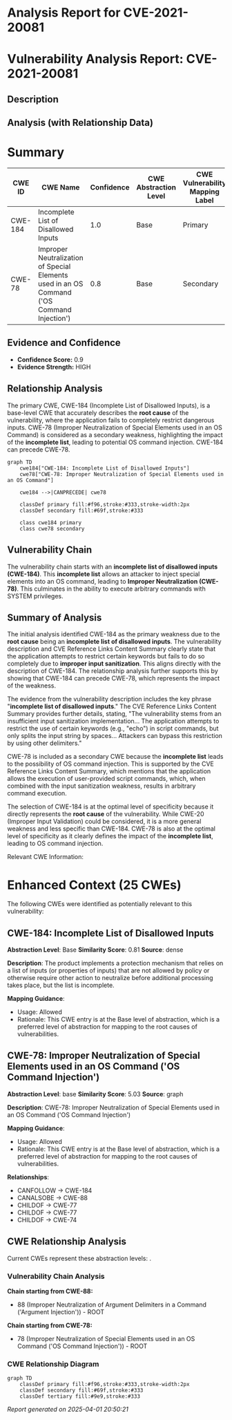 # Analysis Report for CVE-2021-20081

# Vulnerability Analysis Report: CVE-2021-20081

## Description



## Analysis (with Relationship Data)

# Summary
| CWE ID | CWE Name | Confidence | CWE Abstraction Level | CWE Vulnerability Mapping Label | CWE-Vulnerability Mapping Notes |
|---|---|---|---|---|---|
| CWE-184 | Incomplete List of Disallowed Inputs | 1.0 | Base | Primary | Allowed |
| CWE-78 | Improper Neutralization of Special Elements used in an OS Command ('OS Command Injection') | 0.8 | Base | Secondary | Allowed |

## Evidence and Confidence

*   **Confidence Score:** 0.9
*   **Evidence Strength:** HIGH

## Relationship Analysis
The primary CWE, CWE-184 (Incomplete List of Disallowed Inputs), is a base-level CWE that accurately describes the **root cause** of the vulnerability, where the application fails to completely restrict dangerous inputs. CWE-78 (Improper Neutralization of Special Elements used in an OS Command) is considered as a secondary weakness, highlighting the impact of the **incomplete list**, leading to potential OS command injection. CWE-184 can precede CWE-78.

```mermaid
graph TD
    cwe184["CWE-184: Incomplete List of Disallowed Inputs"]
    cwe78["CWE-78: Improper Neutralization of Special Elements used in an OS Command"]
    
    cwe184 -->|CANPRECEDE| cwe78
    
    classDef primary fill:#f96,stroke:#333,stroke-width:2px
    classDef secondary fill:#69f,stroke:#333
    
    class cwe184 primary
    class cwe78 secondary
```

## Vulnerability Chain
The vulnerability chain starts with an **incomplete list of disallowed inputs (CWE-184)**. This **incomplete list** allows an attacker to inject special elements into an OS command, leading to **Improper Neutralization (CWE-78)**. This culminates in the ability to execute arbitrary commands with SYSTEM privileges.

## Summary of Analysis
The initial analysis identified CWE-184 as the primary weakness due to the **root cause** being an **incomplete list of disallowed inputs**. The vulnerability description and CVE Reference Links Content Summary clearly state that the application attempts to restrict certain keywords but fails to do so completely due to **improper input sanitization**. This aligns directly with the description of CWE-184. The relationship analysis further supports this by showing that CWE-184 can precede CWE-78, which represents the impact of the weakness.

The evidence from the vulnerability description includes the key phrase "**incomplete list of disallowed inputs**." The CVE Reference Links Content Summary provides further details, stating, "The vulnerability stems from an insufficient input sanitization implementation... The application attempts to restrict the use of certain keywords (e.g., "echo") in script commands, but only splits the input string by spaces... Attackers can bypass this restriction by using other delimiters."

CWE-78 is included as a secondary CWE because the **incomplete list** leads to the possibility of OS command injection. This is supported by the CVE Reference Links Content Summary, which mentions that the application allows the execution of user-provided script commands, which, when combined with the input sanitization weakness, results in arbitrary command execution.

The selection of CWE-184 is at the optimal level of specificity because it directly represents the **root cause** of the vulnerability. While CWE-20 (Improper Input Validation) could be considered, it is a more general weakness and less specific than CWE-184.
CWE-78 is also at the optimal level of specificity as it clearly defines the impact of the **incomplete list**, leading to OS command injection.

Relevant CWE Information:

# Enhanced Context (25 CWEs)
The following CWEs were identified as potentially relevant to this vulnerability:

## CWE-184: Incomplete List of Disallowed Inputs
**Abstraction Level**: Base
**Similarity Score**: 0.81
**Source**: dense

**Description**:
The product implements a protection mechanism that relies on a list of inputs (or properties of inputs) that are not allowed by policy or otherwise require other action to neutralize before additional processing takes place, but the list is incomplete.

**Mapping Guidance**:
- Usage: Allowed
- Rationale: This CWE entry is at the Base level of abstraction, which is a preferred level of abstraction for mapping to the root causes of vulnerabilities.

## CWE-78: Improper Neutralization of Special Elements used in an OS Command ('OS Command Injection')
**Abstraction Level**: base
**Similarity Score**: 5.03
**Source**: graph

**Description**:
CWE-78: Improper Neutralization of Special Elements used in an OS Command ('OS Command Injection')

**Mapping Guidance**:
- Usage: Allowed
- Rationale: This CWE entry is at the Base level of abstraction, which is a preferred level of abstraction for mapping to the root causes of vulnerabilities.

**Relationships**:
- CANFOLLOW -> CWE-184
- CANALSOBE -> CWE-88
- CHILDOF -> CWE-77
- CHILDOF -> CWE-77
- CHILDOF -> CWE-74


## CWE Relationship Analysis

Current CWEs represent these abstraction levels: .


### Vulnerability Chain Analysis

**Chain starting from CWE-88:**
- 88 (Improper Neutralization of Argument Delimiters in a Command ('Argument Injection')) - ROOT


**Chain starting from CWE-78:**
- 78 (Improper Neutralization of Special Elements used in an OS Command ('OS Command Injection')) - ROOT



### CWE Relationship Diagram

```mermaid
graph TD
    classDef primary fill:#f96,stroke:#333,stroke-width:2px
    classDef secondary fill:#69f,stroke:#333
    classDef tertiary fill:#9e9,stroke:#333
```



*Report generated on 2025-04-01 20:50:21*
